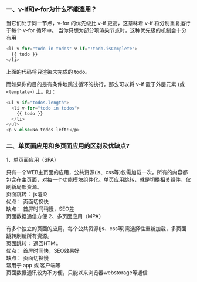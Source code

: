 


### 一、v-if和v-for为什么不能连用？
当它们处于同一节点，v-for 的优先级比 v-if 更高，这意味着 v-if 将分别重复运行于每个 v-for 循环中。
当你只想为部分项渲染节点时，这种优先级的机制会十分有用
```js
<li v-for="todo in todos" v-if="!todo.isComplete">
  {{ todo }}
</li>
```
上面的代码将只渲染未完成的 todo。

而如果你的目的是有条件地跳过循环的执行，那么可以将 v-if 置于外层元素 (或 `<template>`) 上。如：

```js
<ul v-if="todos.length">
  <li v-for="todo in todos">
    {{ todo }}
  </li>
</ul>
<p v-else>No todos left!</p>
```

### 二、单页面应用和多页面应用的区别及优缺点?

1、单页面应用（SPA）

只有一个WEB主页面的应用，公共资源(js、css等)仅需加载一次，所有的内容都包含在主页面，对每一个功能模块组件化。单页应用跳转，就是切换相关组件，仅刷新局部资源。  
页面跳转： js渲染  
优点： 页面切换快  
缺点： 首屏时间稍慢，SEO差  
页面数据通信方便
2、多页面应用（MPA）

有多个独立的页面的应用，每个公共资源(js、css等)需选择性重新加载，多页面跳转刷新所有资源。  
页面跳转： 返回HTML  
优点： 首屏时间快，SEO效果好  
缺点： 页面切换慢  
常用于 app 或 客户端等  
页面数据通讯较为不方便，只能以来浏览器webstorage等通信
